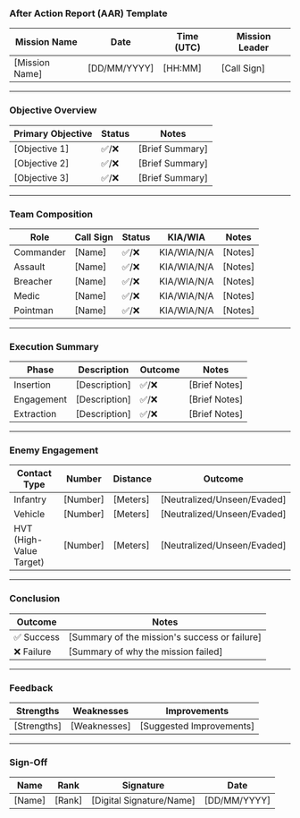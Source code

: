### After Action Report (AAR) Template

| Mission Name    | Date          | Time (UTC)   | Mission Leader |
|---------------|--------------|-------------|---------------|
| [Mission Name] | [DD/MM/YYYY] | [HH:MM]     | [Call Sign]   |

---

### Objective Overview
| Primary Objective | Status   | Notes                         |
|-----------------|----------|------------------------------|
| [Objective 1]    | ✅/❌    | [Brief Summary]              |
| [Objective 2]    | ✅/❌    | [Brief Summary]              |
| [Objective 3]    | ✅/❌    | [Brief Summary]              |

---

### Team Composition
| Role        | Call Sign        | Status   | KIA/WIA       | Notes        |
|------------|----------------|----------|-------------|-------------|
| Commander  | [Name]        | ✅/❌    | KIA/WIA/N/A | [Notes]     |
| Assault    | [Name]        | ✅/❌    | KIA/WIA/N/A | [Notes]     |
| Breacher   | [Name]        | ✅/❌    | KIA/WIA/N/A | [Notes]     |
| Medic      | [Name]        | ✅/❌    | KIA/WIA/N/A | [Notes]     |
| Pointman   | [Name]        | ✅/❌    | KIA/WIA/N/A | [Notes]     |

---

### Execution Summary
| Phase        | Description                 | Outcome    | Notes             |
|-------------|-----------------------------|----------|------------------|
| Insertion   | [Description]               | ✅/❌    | [Brief Notes]    |
| Engagement  | [Description]               | ✅/❌    | [Brief Notes]    |
| Extraction  | [Description]               | ✅/❌    | [Brief Notes]    |

---

### Enemy Engagement
| Contact Type       | Number | Distance    | Outcome        |
|------------------|-------|----------|-------------|
| Infantry         | [Number] | [Meters] | [Neutralized/Unseen/Evaded] |
| Vehicle         | [Number] | [Meters] | [Neutralized/Unseen/Evaded] |
| HVT (High-Value Target) | [Number] | [Meters] | [Neutralized/Unseen/Evaded] |

---

### Conclusion
| Outcome    | Notes                |
|----------|---------------------|
| ✅ Success | [Summary of the mission's success or failure] |
| ❌ Failure | [Summary of why the mission failed]          |

---

### Feedback
| Strengths      | Weaknesses       | Improvements    |
|---------------|-----------------|----------------|
| [Strengths]   | [Weaknesses]    | [Suggested Improvements] |

---

### Sign-Off
| Name          | Rank      | Signature        | Date           |
|--------------|----------|----------------|--------------|
| [Name]       | [Rank]   | [Digital Signature/Name] | [DD/MM/YYYY] |

